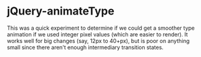 jQuery-animateType
==================
This was a quick experiment to determine if we could get a smoother type animation if we used integer pixel values (which are easier to render). It works well for big changes (say, 12px to 40+px), but is poor on anything small since there aren't enough intermediary transition states.
